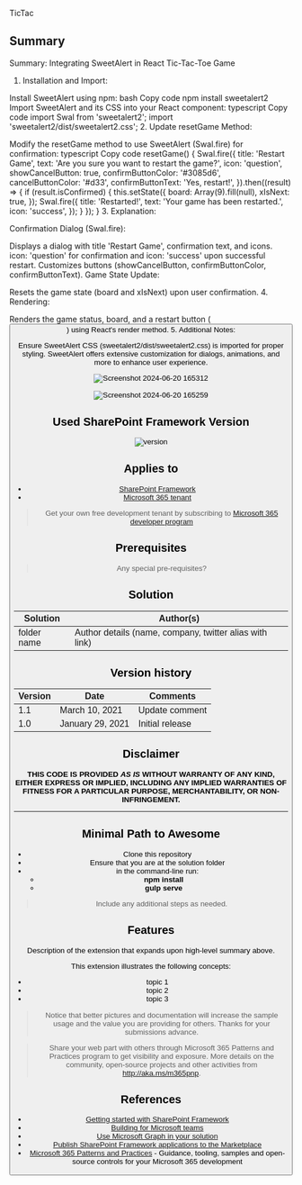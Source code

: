 TicTac

## Summary

Summary: Integrating SweetAlert in React Tic-Tac-Toe Game

1. Installation and Import:

Install SweetAlert using npm:
bash
Copy code
npm install sweetalert2
Import SweetAlert and its CSS into your React component:
typescript
Copy code
import Swal from 'sweetalert2';
import 'sweetalert2/dist/sweetalert2.css';
2. Update resetGame Method:

Modify the resetGame method to use SweetAlert (Swal.fire) for confirmation:
typescript
Copy code
resetGame() {
  Swal.fire({
    title: 'Restart Game',
    text: 'Are you sure you want to restart the game?',
    icon: 'question',
    showCancelButton: true,
    confirmButtonColor: '#3085d6',
    cancelButtonColor: '#d33',
    confirmButtonText: 'Yes, restart!',
  }).then((result) => {
    if (result.isConfirmed) {
      this.setState({
        board: Array(9).fill(null),
        xIsNext: true,
      });
      Swal.fire({
        title: 'Restarted!',
        text: 'Your game has been restarted.',
        icon: 'success',
      });
    }
  });
}
3. Explanation:

Confirmation Dialog (Swal.fire):

Displays a dialog with title 'Restart Game', confirmation text, and icons.
icon: 'question' for confirmation and icon: 'success' upon successful restart.
Customizes buttons (showCancelButton, confirmButtonColor, confirmButtonText).
Game State Update:

Resets the game state (board and xIsNext) upon user confirmation.
4. Rendering:

Renders the game status, board, and a restart button (<button>) using React's render method.
5. Additional Notes:

Ensure SweetAlert CSS (sweetalert2/dist/sweetalert2.css) is imported for proper styling.
SweetAlert offers extensive customization for dialogs, animations, and more to enhance user experience.

![Screenshot 2024-06-20 165312](https://github.com/Karthiraj7/TicTac/assets/108760004/c075b583-4e0a-4028-b1f7-b40c38799c9c)

![Screenshot 2024-06-20 165259](https://github.com/Karthiraj7/TicTac/assets/108760004/bf5978a6-f699-44a7-9fe3-712f7e0c8fe9)

## Used SharePoint Framework Version

![version](https://img.shields.io/badge/version-1.18.2-green.svg)

## Applies to

- [SharePoint Framework](https://aka.ms/spfx)
- [Microsoft 365 tenant](https://docs.microsoft.com/en-us/sharepoint/dev/spfx/set-up-your-developer-tenant)

> Get your own free development tenant by subscribing to [Microsoft 365 developer program](http://aka.ms/o365devprogram)

## Prerequisites

> Any special pre-requisites?

## Solution

| Solution    | Author(s)                                               |
| ----------- | ------------------------------------------------------- |
| folder name | Author details (name, company, twitter alias with link) |

## Version history

| Version | Date             | Comments        |
| ------- | ---------------- | --------------- |
| 1.1     | March 10, 2021   | Update comment  |
| 1.0     | January 29, 2021 | Initial release |

## Disclaimer

**THIS CODE IS PROVIDED _AS IS_ WITHOUT WARRANTY OF ANY KIND, EITHER EXPRESS OR IMPLIED, INCLUDING ANY IMPLIED WARRANTIES OF FITNESS FOR A PARTICULAR PURPOSE, MERCHANTABILITY, OR NON-INFRINGEMENT.**

---

## Minimal Path to Awesome

- Clone this repository
- Ensure that you are at the solution folder
- in the command-line run:
  - **npm install**
  - **gulp serve**

> Include any additional steps as needed.

## Features

Description of the extension that expands upon high-level summary above.

This extension illustrates the following concepts:

- topic 1
- topic 2
- topic 3

> Notice that better pictures and documentation will increase the sample usage and the value you are providing for others. Thanks for your submissions advance.

> Share your web part with others through Microsoft 365 Patterns and Practices program to get visibility and exposure. More details on the community, open-source projects and other activities from http://aka.ms/m365pnp.

## References

- [Getting started with SharePoint Framework](https://docs.microsoft.com/en-us/sharepoint/dev/spfx/set-up-your-developer-tenant)
- [Building for Microsoft teams](https://docs.microsoft.com/en-us/sharepoint/dev/spfx/build-for-teams-overview)
- [Use Microsoft Graph in your solution](https://docs.microsoft.com/en-us/sharepoint/dev/spfx/web-parts/get-started/using-microsoft-graph-apis)
- [Publish SharePoint Framework applications to the Marketplace](https://docs.microsoft.com/en-us/sharepoint/dev/spfx/publish-to-marketplace-overview)
- [Microsoft 365 Patterns and Practices](https://aka.ms/m365pnp) - Guidance, tooling, samples and open-source controls for your Microsoft 365 development
